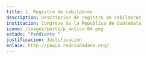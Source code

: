```yaml
---
title: 1. Registro de cabilderos
description: Descripcion de registro de cabilderos
institucion: Congreso de la Republica de Guatemala
icono: /images/posts/p_antico-04.png
estado: "Pendiente "
justificacion: Justificación
enlace: http://pagua.redciudadana.org/
---
```

